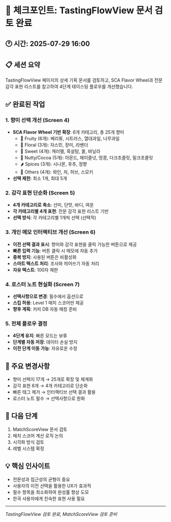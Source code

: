 # 📍 체크포인트: TastingFlowView 문서 검토 완료

## 🕐 시간: 2025-07-29 16:00

## 📋 세션 요약

TastingFlowView 페이지의 상세 기획 문서를 검토하고, SCA Flavor Wheel과 전문 감각 표현 리스트를 참고하여 4단계 테이스팅 플로우를 개선했습니다.

## ✅ 완료된 작업

### 1. 향미 선택 개선 (Screen 4)

- **SCA Flavor Wheel 기반 확장**: 6개 카테고리, 총 25개 향미
  - 🍓 Fruity (6개): 베리류, 시트러스, 열대과일, 나무과일
  - 🌺 Floral (3개): 자스민, 장미, 라벤더
  - 🍯 Sweet (4개): 캐러멜, 흑설탕, 꿀, 바닐라
  - 🥜 Nutty/Cocoa (5개): 아몬드, 헤이즐넛, 땅콩, 다크초콜릿, 밀크초콜릿
  - 🌶️ Spices (3개): 시나몬, 후추, 정향
  - 🌿 Others (4개): 와인, 차, 허브, 스모키
- **선택 제한**: 최소 1개, 최대 5개

### 2. 감각 표현 단순화 (Screen 5)

- **4개 카테고리로 축소**: 산미, 단맛, 바디, 여운
- **각 카테고리별 4개 표현**: 전문 감각 표현 리스트 기반
- **선택 방식**: 각 카테고리별 1개씩 선택 (선택적)

### 3. 개인 메모 인터랙티브 개선 (Screen 6)

- **이전 선택 결과 표시**: 향미와 감각 표현을 클릭 가능한 버튼으로 제공
- **빠른 입력 기능**: 버튼 클릭 시 메모에 자동 추가
- **중복 방지**: 사용된 버튼은 비활성화
- **스마트 텍스트 처리**: 조사와 띄어쓰기 자동 처리
- **자유 텍스트**: 100자 제한

### 4. 로스터 노트 현실화 (Screen 7)

- **선택사항으로 변경**: 필수에서 옵션으로
- **스킵 허용**: Level 1 매치 스코어만 제공
- **향후 계획**: 커피 DB 자동 매칭 준비

### 5. 전체 플로우 결정

- **4단계 유지**: 빠른 모드는 보류
- **단계별 자동 저장**: 데이터 손실 방지
- **이전 단계 이동 가능**: 자유로운 수정

## 🔄 주요 변경사항

- 향미 선택지 17개 → 25개로 확장 및 체계화
- 감각 표현 6개 → 4개 카테고리로 단순화
- 빠른 태그 제거 → 인터랙티브 선택 결과 활용
- 로스터 노트 필수 → 선택사항으로 완화

## 🎯 다음 단계

1. MatchScoreView 문서 검토
2. 매치 스코어 계산 로직 논의
3. 시각화 방식 검토
4. 레벨 시스템 확정

## 💡 핵심 인사이트

- 전문성과 접근성의 균형이 중요
- 사용자의 이전 선택을 활용한 UX가 효과적
- 필수 항목을 최소화하여 완성률 향상 도모
- 한국 사용자에게 친숙한 표현 사용 필요

---

_TastingFlowView 검토 완료, MatchScoreView 검토 준비_
